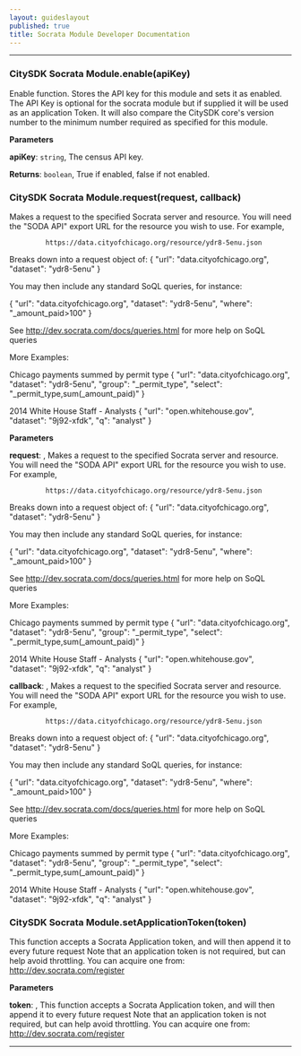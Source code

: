 ```yaml
---
layout: guideslayout
published: true
title: Socrata Module Developer Documentation
---
```





* * *

### CitySDK Socrata Module.enable(apiKey) 

Enable function. Stores the API key for this module and sets it as enabled.  The API Key is optional for the socrata module but if supplied it will be used as an application Token.  It will also compare the CitySDK core's version number to the minimum number required as specified for this module.

**Parameters**

**apiKey**: `string`, The census API key.

**Returns**: `boolean`, True if enabled, false if not enabled.


### CitySDK Socrata Module.request(request, callback) 

Makes a request to the specified Socrata server and resource. You will need the "SODA API" export URL for the resource
you wish to use. For example,

             https://data.cityofchicago.org/resource/ydr8-5enu.json
 
Breaks down into a request object of:
{
     "url": "data.cityofchicago.org",
     "dataset": "ydr8-5enu"
}

You may then include any standard SoQL queries, for instance:

{
     "url": "data.cityofchicago.org",
     "dataset": "ydr8-5enu",
     "where": "_amount_paid>100"
}

See http://dev.socrata.com/docs/queries.html for more help on SoQL queries

More Examples:

Chicago payments summed by permit type
{
     "url": "data.cityofchicago.org",
     "dataset": "ydr8-5enu",
      "group": "_permit_type",
      "select": "_permit_type,sum(_amount_paid)"
 }


 2014 White House Staff - Analysts
 {
     "url": "open.whitehouse.gov",
     "dataset": "9j92-xfdk",
     "q": "analyst"
 }

**Parameters**

**request**: , Makes a request to the specified Socrata server and resource. You will need the "SODA API" export URL for the resource
you wish to use. For example,

             https://data.cityofchicago.org/resource/ydr8-5enu.json

Breaks down into a request object of:
{
     "url": "data.cityofchicago.org",
     "dataset": "ydr8-5enu"
}

You may then include any standard SoQL queries, for instance:

{
     "url": "data.cityofchicago.org",
     "dataset": "ydr8-5enu",
     "where": "_amount_paid>100"
}

See http://dev.socrata.com/docs/queries.html for more help on SoQL queries

More Examples:

Chicago payments summed by permit type
{
     "url": "data.cityofchicago.org",
     "dataset": "ydr8-5enu",
      "group": "_permit_type",
      "select": "_permit_type,sum(_amount_paid)"
 }


 2014 White House Staff - Analysts
 {
     "url": "open.whitehouse.gov",
     "dataset": "9j92-xfdk",
     "q": "analyst"
 }
 
**callback**: , Makes a request to the specified Socrata server and resource. You will need the "SODA API" export URL for the resource
you wish to use. For example,

             https://data.cityofchicago.org/resource/ydr8-5enu.json

Breaks down into a request object of:
{
     "url": "data.cityofchicago.org",
     "dataset": "ydr8-5enu"
}

You may then include any standard SoQL queries, for instance:

{
     "url": "data.cityofchicago.org",
     "dataset": "ydr8-5enu",
     "where": "_amount_paid>100"
}

See http://dev.socrata.com/docs/queries.html for more help on SoQL queries

More Examples:

Chicago payments summed by permit type
{
     "url": "data.cityofchicago.org",
     "dataset": "ydr8-5enu",
      "group": "_permit_type",
      "select": "_permit_type,sum(_amount_paid)"
 }


 2014 White House Staff - Analysts
 {
     "url": "open.whitehouse.gov",
     "dataset": "9j92-xfdk",
     "q": "analyst"
 }



### CitySDK Socrata Module.setApplicationToken(token) 

This function accepts a Socrata Application token, and will then append it to every future request
Note that an application token is not required, but can help avoid throttling. You can acquire one
from: http://dev.socrata.com/register

**Parameters**

**token**: , This function accepts a Socrata Application token, and will then append it to every future request
Note that an application token is not required, but can help avoid throttling. You can acquire one
from: http://dev.socrata.com/register




* * *










